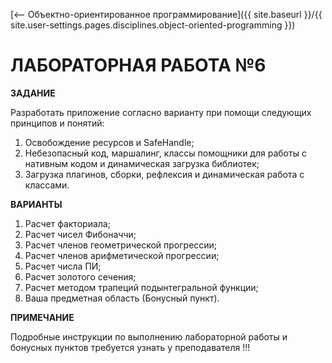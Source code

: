 [⟵ Объектно-ориентированное программирование]({{ site.baseurl }}/{{ site.user-settings.pages.disciplines.object-oriented-programming }})

# ЛАБОРАТОРНАЯ РАБОТА №6

**ЗАДАНИЕ**

Разработать приложение согласно варианту при помощи следующих принципов и понятий:
1.	Освобождение ресурсов и SafeHandle;
2.	Небезопасный код, маршалинг, классы помощники для работы с нативным кодом и динамическая загрузка библиотек;
3.	Загрузка плагинов, сборки, рефлексия и динамическая работа с классами.

**ВАРИАНТЫ**

1.	Расчет факториала;
2.	Расчет чисел Фибоначчи;
3.	Расчет членов геометрической прогрессии;
4.	Расчет членов арифметической прогрессии;
5.	Расчет числа ПИ;
6.	Расчет золотого сечения;
7.	Расчет методом трапеций подынтегральной функции;
8.	Ваша предметная область (Бонусный пункт).

**ПРИМЕЧАНИЕ**

Подробные инструкции по выполнению лабораторной работы и бонусных пунктов требуется узнать у преподавателя !!!
